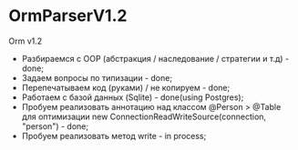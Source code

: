 # OrmParserV1.2
Orm v1.2
- Разбираемся с OOP (абстракция / наследование / стратегии и т.д) - done;
- Задаем вопросы по типизации - done;
- Перепечатываем код (руками) / не копируем - done;
- Работаем с базой данных (Sqlite) - done(using Postgres);
- Пробуем реализовать аннотацию над классом @Person > @Table для оптимизации new ConnectionReadWriteSource(connection, "person") - done;
- Пробуем реализовать метод write - in process;
